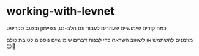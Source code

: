 # working-with-levnet

כמה קודים שימושיים שעוזרים לעבוד עם הלב-נט, בפייתון ובגוגל סקריפט

מוזמנים להשתמש או לשאוב השראה כדי לבנות דברים שימושיים נוספים לטובת כולם 😉👑
